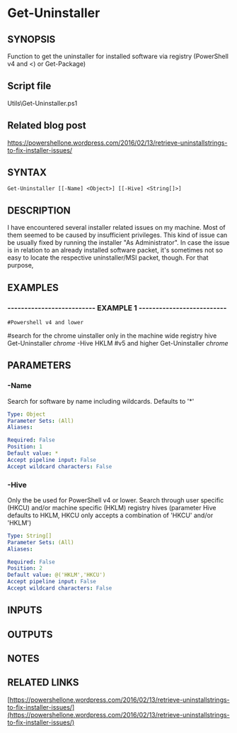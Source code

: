 # Get-Uninstaller

## SYNOPSIS
Function to get the uninstaller for installed software via registry (PowerShell v4 and \<) or Get-Package)

## Script file
Utils\Get-Uninstaller.ps1

## Related blog post
https://powershellone.wordpress.com/2016/02/13/retrieve-uninstallstrings-to-fix-installer-issues/

## SYNTAX

```
Get-Uninstaller [[-Name] <Object>] [[-Hive] <String[]>]
```

## DESCRIPTION
I have encountered several installer related issues on my machine.
Most of them seemed to be caused by insufficient privileges.
This kind of issue can be usually fixed by running the installer "As Administrator". 
In case the issue is in relation to an already installed software packet, 
it's sometimes not so easy to locate the respective uninstaller/MSI packet, though.
For that purpose,

## EXAMPLES

### -------------------------- EXAMPLE 1 --------------------------
```
#Powershell v4 and lower
```

#search for the chrome uinstaller only in the machine wide registry hive
Get-Uninstaller *chrome* -Hive HKLM
#v5 and higher
Get-Uninstaller *chrome*

## PARAMETERS

### -Name
Search for software by name including wildcards.
Defaults to '*'

```yaml
Type: Object
Parameter Sets: (All)
Aliases: 

Required: False
Position: 1
Default value: *
Accept pipeline input: False
Accept wildcard characters: False
```

### -Hive
Only the be used for PowerShell v4 or lower.
Search through user specific (HKCU) and/or machine specific 
      (HKLM) registry hives (parameter Hive defaults to HKLM, HKCU only accepts a combination of 'HKCU' and/or 'HKLM')

```yaml
Type: String[]
Parameter Sets: (All)
Aliases: 

Required: False
Position: 2
Default value: @('HKLM','HKCU')
Accept pipeline input: False
Accept wildcard characters: False
```

## INPUTS

## OUTPUTS

## NOTES

## RELATED LINKS

[https://powershellone.wordpress.com/2016/02/13/retrieve-uninstallstrings-to-fix-installer-issues/](https://powershellone.wordpress.com/2016/02/13/retrieve-uninstallstrings-to-fix-installer-issues/)

